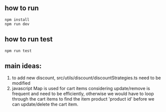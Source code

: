 ## how to run
```
npm install
npm run dev
```

## how to run test
```
npm run test
```

## main ideas:
1. to add new discount, src/utils/discount/discountStrategies.ts need to be modified 
2. javascript Map is used for cart items considering update/remove is frequent and need to be efficiently, otherwise we would have to loop through the cart items to find the item product 'product id' before we can update/delete the cart item.
